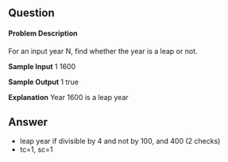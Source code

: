 ## Question
#### Problem Description
For an input year N, find whether the year is a leap or not.

**Sample Input** 1
1600

**Sample Output** 1
true

**Explanation**
Year 1600 is a leap year

## Answer
- leap year if divisible by 4 and not by 100, and 400 (2 checks) 
- tc=1, sc=1